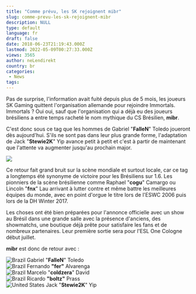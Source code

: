 ```yaml
---
title: "Comme prévu, les SK rejoignent mibr"
slug: comme-prevu-les-sk-rejoignent-mibr
description: NULL
type: default
language: fr
draft: false
date: 2018-06-23T21:19:43.000Z
lastmod: 2022-05-09T00:27:33.000Z
views: 3565
author: neLendirekt
country: br
categories:
 - News
tags:
---
```

Pas de surprise, l'information avait fuité depuis plus de 5 mois, les joueurs SK Gaming quittent l'organisation allemande pour rejoindre Immortals. Immortals ? Oui oui, sauf que l'organisation qui a déjà eu des joueurs brésiliens a entre temps racheté le nom mythique du CS Brésilien, **mibr**. 

C'est donc sous ce tag que les hommes de Gabriel "**FalleN**" Toledo joueront dès aujourd'hui. S'ils ne sont pas dans leur plus grande forme, l'adaptation de Jack "**Stewie2K**" Yip avance petit à petit et c'est à partir de maintenant que l'attente va augmenter jusqu'au prochain major.

![](https://flickshot-ue.s3.eu-west-2.amazonaws.com/flickshot/article/5b2eb4ab409b9/images/cDbhPMFmtT8VqFRy2auImvo0VXnaBpm7qND981KZ.jpeg)

Ce retour fait grand bruit sur la scène mondiale et surtout locale, car ce tag a longtemps été synonyme de victoire pour les Brésiliens sur 1.6\. Les pionniers de la scène brésilienne comme Raphael "**cogu**" Camargo ou Lincoln "**fnx**" Lau arrivant à lutter contre et même battre les meilleures équipes du monde, avec en point d'orgue le titre lors de l'ESWC 2006 puis lors de la DH Winter 2017.

Les choses ont été bien préparées pour l'annonce officielle avec un show au Brésil dans une grande salle avec la présence d'anciens, des showmatchs, une boutique déjà prête pour satisfaire les fans et de nombreux partenaires. Leur première sortie sera pour l'ESL One Cologne début juillet.

**mibr** est donc de retour avec :

![Brazil](/images/countries/br.svg)⁠ Gabriel "**FalleN**" Toledo  
![Brazil](/images/countries/br.svg)⁠ Fernando **"fer"** Alvarenga  
![Brazil](/images/countries/br.svg)⁠ Marcelo "**coldzera**" David  
![Brazil](/images/countries/br.svg)⁠ Ricardo **"boltz"** Prass  
![United States](/images/countries/us.svg)⁠ ⁠Jack "**Stewie2K**" Yip
